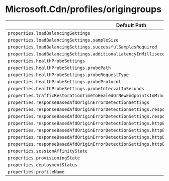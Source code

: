# Microsoft.Cdn/profiles/origingroups

| Default Path | Alias |
|---|---|
| `properties.loadBalancingSettings` | `Microsoft.Cdn/profiles/originGroups/loadBalancingSettings` |
| `properties.loadBalancingSettings.sampleSize` | `Microsoft.Cdn/profiles/originGroups/loadBalancingSettings.sampleSize` |
| `properties.loadBalancingSettings.successfulSamplesRequired` | `Microsoft.Cdn/profiles/originGroups/loadBalancingSettings.successfulSamplesRequired` |
| `properties.loadBalancingSettings.additionalLatencyInMilliseconds` | `Microsoft.Cdn/profiles/originGroups/loadBalancingSettings.additionalLatencyInMilliseconds` |
| `properties.healthProbeSettings` | `Microsoft.Cdn/profiles/originGroups/healthProbeSettings` |
| `properties.healthProbeSettings.probePath` | `Microsoft.Cdn/profiles/originGroups/healthProbeSettings.probePath` |
| `properties.healthProbeSettings.probeRequestType` | `Microsoft.Cdn/profiles/originGroups/healthProbeSettings.probeRequestType` |
| `properties.healthProbeSettings.probeProtocol` | `Microsoft.Cdn/profiles/originGroups/healthProbeSettings.probeProtocol` |
| `properties.healthProbeSettings.probeIntervalInSeconds` | `Microsoft.Cdn/profiles/originGroups/healthProbeSettings.probeIntervalInSeconds` |
| `properties.trafficRestorationTimeToHealedOrNewEndpointsInMinutes` | `Microsoft.Cdn/profiles/originGroups/trafficRestorationTimeToHealedOrNewEndpointsInMinutes` |
| `properties.responseBasedAfdOriginErrorDetectionSettings` | `Microsoft.Cdn/profiles/originGroups/responseBasedAfdOriginErrorDetectionSettings` |
| `properties.responseBasedAfdOriginErrorDetectionSettings.responseBasedDetectedErrorTypes` | `Microsoft.Cdn/profiles/originGroups/responseBasedAfdOriginErrorDetectionSettings.responseBasedDetectedErrorTypes` |
| `properties.responseBasedAfdOriginErrorDetectionSettings.responseBasedFailoverThresholdPercentage` | `Microsoft.Cdn/profiles/originGroups/responseBasedAfdOriginErrorDetectionSettings.responseBasedFailoverThresholdPercentage` |
| `properties.responseBasedAfdOriginErrorDetectionSettings.httpErrorRanges` | `Microsoft.Cdn/profiles/originGroups/responseBasedAfdOriginErrorDetectionSettings.httpErrorRanges` |
| `properties.responseBasedAfdOriginErrorDetectionSettings.httpErrorRanges[*]` | `Microsoft.Cdn/profiles/originGroups/responseBasedAfdOriginErrorDetectionSettings.httpErrorRanges[*]` |
| `properties.responseBasedAfdOriginErrorDetectionSettings.httpErrorRanges[*].begin` | `Microsoft.Cdn/profiles/originGroups/responseBasedAfdOriginErrorDetectionSettings.httpErrorRanges[*].begin` |
| `properties.responseBasedAfdOriginErrorDetectionSettings.httpErrorRanges[*].end` | `Microsoft.Cdn/profiles/originGroups/responseBasedAfdOriginErrorDetectionSettings.httpErrorRanges[*].end` |
| `properties.sessionAffinityState` | `Microsoft.Cdn/profiles/originGroups/sessionAffinityState` |
| `properties.provisioningState` | `Microsoft.Cdn/profiles/originGroups/provisioningState` |
| `properties.deploymentStatus` | `Microsoft.Cdn/profiles/originGroups/deploymentStatus` |
| `properties.profileName` | `Microsoft.Cdn/profiles/originGroups/profileName` |


